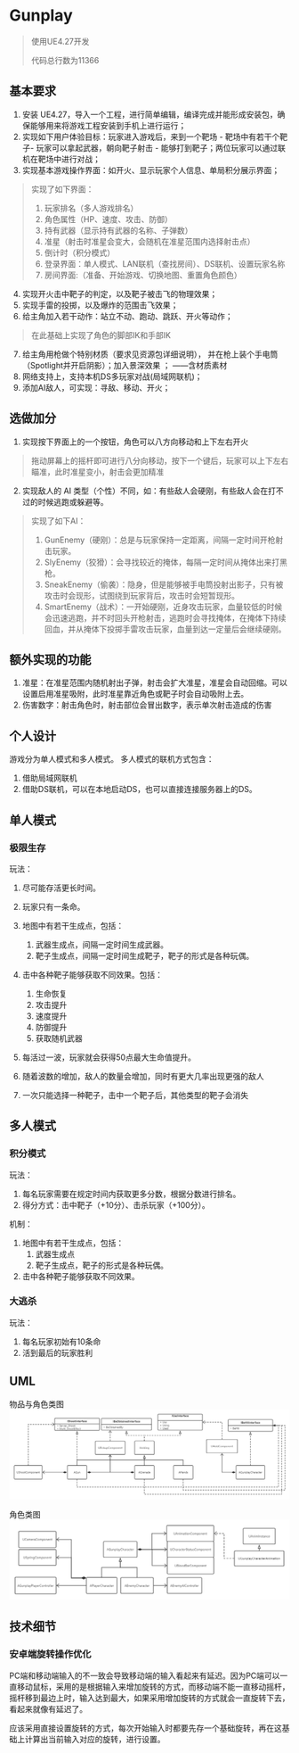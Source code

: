 # Gunplay

> 使用UE4.27开发 
>
> 代码总行数为11366


## 基本要求
1. 安装 UE4.27，导入一个工程，进行简单编辑，编译完成并能形成安装包，确保能够用来将游戏工程安装到手机上进行运行；
2. 实现如下用户体验目标：玩家进入游戏后，来到一个靶场 - 靶场中有若干个靶子- 玩家可以拿起武器，朝向靶子射击 - 能够打到靶子；两位玩家可以通过联机在靶场中进行对战；
3. 实现基本游戏操作界面：如开火、显示玩家个人信息、单局积分展示界面；
> 实现了如下界面：
> 1. 玩家排名（多人游戏排名）
> 2. 角色属性（HP、速度、攻击、防御）
> 3. 持有武器（显示持有武器的名称、子弹数）
> 4. 准星（射击时准星会变大，会随机在准星范围内选择射击点）
> 5. 倒计时（积分模式）
> 6. 登录界面：单人模式、LAN联机（查找房间）、DS联机、设置玩家名称
> 7. 房间界面:（准备、开始游戏、切换地图、重置角色颜色）
4. 实现开火击中靶子的判定，以及靶子被击飞的物理效果；
5. 实现手雷的投掷，以及爆炸的范围击飞效果；
6. 给主角加入若干动作：站立不动、跑动、跳跃、开火等动作；
> 在此基础上实现了角色的脚部IK和手部IK
7. 给主角用枪做个特别材质（要求见资源包详细说明）， 并在枪上装个手电筒（Spotlight并开启阴影）；加入景深效果 ； ——含材质素材
8. 网络支持上，支持本机DS多玩家对战(局域网联机)；
9. 添加AI敌人，可实现：寻敌、移动、开火；

## 选做加分
1. 实现按下界面上的一个按钮，角色可以八方向移动和上下左右开火
> 拖动屏幕上的摇杆即可进行八分向移动，按下一个键后，玩家可以上下左右瞄准，此时准星变小，射击会更加精准
2. 实现敌人的 AI 类型（个性）不同，如：有些敌人会硬刚，有些敌人会在打不过的时候逃跑或躲避等。

> 实现了如下AI：
> 1. GunEnemy（硬刚）：总是与玩家保持一定距离，间隔一定时间开枪射击玩家。
> 2. SlyEnemy（狡猾）：会寻找较近的掩体，每隔一定时间从掩体出来打黑枪。
> 3. SneakEnemy（偷袭）：隐身，但是能够被手电筒投射出影子，只有被攻击时会现形，试图绕到玩家背后，攻击时会短暂现形。
> 4. SmartEnemy（战术）：一开始硬刚，近身攻击玩家，血量较低的时候会迅速逃跑，并不时回头开枪射击，逃跑时会寻找掩体，在掩体下持续回血，并从掩体下投掷手雷攻击玩家，血量到达一定量后会继续硬刚。
> 
## 额外实现的功能
1. 准星：在准星范围内随机射出子弹，射击会扩大准星，准星会自动回缩。可以设置启用准星吸附，此时准星靠近角色或靶子时会自动吸附上去。
2. 伤害数字：射击角色时，射击部位会冒出数字，表示单次射击造成的伤害
## 个人设计
游戏分为单人模式和多人模式。
多人模式的联机方式包含：
1. 借助局域网联机
2. 借助DS联机，可以在本地启动DS，也可以直接连接服务器上的DS。

## 单人模式
### 极限生存
玩法：
1. 尽可能存活更长时间。
2. 玩家只有一条命。
3. 地图中有若干生成点，包括：
   1. 武器生成点，间隔一定时间生成武器。
   2. 靶子生成点，间隔一定时间生成靶子，靶子的形式是各种玩偶。
4. 击中各种靶子能够获取不同效果。包括：
   1. 生命恢复
   2. 攻击提升
   3. 速度提升
   4. 防御提升
   5. 获取随机武器
5. 每活过一波，玩家就会获得50点最大生命值提升。

6. 随着波数的增加，敌人的数量会增加，同时有更大几率出现更强的敌人
7. 一次只能选择一种靶子，击中一个靶子后，其他类型的靶子会消失
## 多人模式
### 积分模式
玩法：
1. 每名玩家需要在规定时间内获取更多分数，根据分数进行排名。
2. 得分方式：击中靶子（+10分）、击杀玩家（+100分）。

机制：

1. 地图中有若干生成点，包括：
   1. 武器生成点
   2. 靶子生成点，靶子的形式是各种玩偶。
2. 击中各种靶子能够获取不同效果。

### 大逃杀
玩法：
1. 每名玩家初始有10条命
2. 活到最后的玩家胜利

## UML
物品与角色类图
![](Img/UML1.png)

角色类图
![](Img/UML2.png)

## 技术细节
### 安卓端旋转操作优化

PC端和移动端输入的不一致会导致移动端的输入看起来有延迟。因为PC端可以一直移动鼠标，采用的是根据输入来增加旋转的方式，而移动端不能一直移动摇杆，摇杆移到最边上时，输入达到最大，如果采用增加旋转的方式就会一直旋转下去，看起来就像有延迟了。

应该采用直接设置旋转的方式，每次开始输入时都要先存一个基础旋转，再在这基础上计算出当前输入对应的旋转，进行设置。